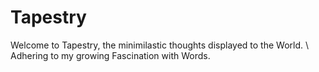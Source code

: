 # Tapestry


Welcome to Tapestry, the minimilastic thoughts displayed to the World. \\ 
Adhering to my growing Fascination with Words.
